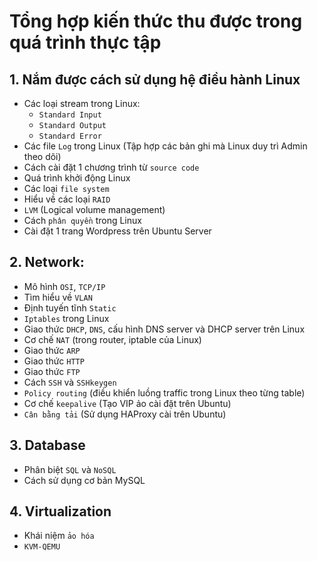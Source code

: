 # Tổng hợp kiến thức thu được trong quá trình thực tập
## 1. Nắm được cách sử dụng hệ điều hành Linux
- Các loại stream trong Linux:
  + `Standard Input`
  + `Standard Output`
  + `Standard Error`
- Các file `Log` trong Linux (Tập hợp các bản ghi mà Linux duy trì Admin theo dõi)
- Cách cài đặt 1 chương trình từ `source code`
- Quá trình khởi động Linux
- Các loại `file system`
- Hiểu về các loại `RAID`
- `LVM` (Logical volume management)
- Cách `phân quyền` trong Linux
- Cài đặt 1 trang Wordpress trên Ubuntu Server

## 2. Network:
- Mô hình `OSI`, `TCP/IP`
- Tìm hiểu về `VLAN`
- Định tuyến tĩnh `Static`
- `Iptables` trong Linux
- Giao thức `DHCP`, `DNS`, cấu hình DNS server và DHCP server trên Linux
- Cơ chế `NAT` (trong router, iptable của Linux)
- Giao thức `ARP`
- Giao thức `HTTP`
- Giao thức `FTP`
- Cách `SSH` và `SSHkeygen`
- `Policy routing` (điều khiển luồng traffic trong Linux theo từng table)
- Cơ chế `keepalive` (Tạo VIP ảo cài đặt trên Ubuntu)
- `Cân bằng tải` (Sử dụng HAProxy cài trên Ubuntu)

## 3. Database
- Phân biệt `SQL` và `NoSQL`
- Cách sử dụng cơ bản MySQL

## 4. Virtualization
- Khái niệm `ảo hóa`
- `KVM-QEMU`